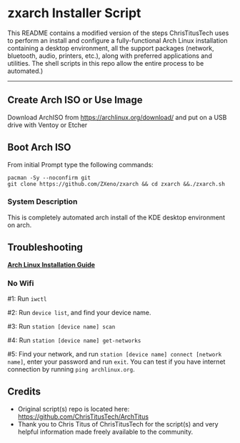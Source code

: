 # zxarch Installer Script

This README contains a modified version of the steps ChrisTitusTech uses to perform an install and configure a fully-functional Arch Linux installation containing a desktop environment, all the support packages (network, bluetooth, audio, printers, etc.), along with preferred applications and utilities. The shell scripts in this repo allow the entire process to be automated.)

---
## Create Arch ISO or Use Image

Download ArchISO from <https://archlinux.org/download/> and put on a USB drive with Ventoy or Etcher

## Boot Arch ISO

From initial Prompt type the following commands:

```
pacman -Sy --noconfirm git 
git clone https://github.com/ZXeno/zxarch && cd zxarch &&./zxarch.sh
```

### System Description
This is completely automated arch install of the KDE desktop environment on arch. 

## Troubleshooting

__[Arch Linux Installation Guide](https://github.com/rickellis/Arch-Linux-Install-Guide)__

### No Wifi

#1: Run `iwctl`

#2: Run `device list`, and find your device name.

#3: Run `station [device name] scan`

#4: Run `station [device name] get-networks`

#5: Find your network, and run `station [device name] connect [network name]`, enter your password and run `exit`. You can test if you have internet connection by running `ping archlinux.org`. 

## Credits

- Original script(s) repo is located here: https://github.com/ChrisTitusTech/ArchTitus
- Thank you to Chris Titus of ChrisTitusTech for the script(s) and very helpful information made freely available to the community.

